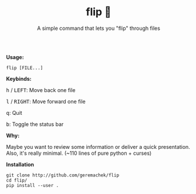 <h1 align="center">flip 📖</h1>

<p align="center">A simple command that lets you "flip" through files</p>
<br><br>

**Usage:**

```
flip [FILE...]
```

**Keybinds:**

<kbd>h</kbd> / <kbd>LEFT</kbd>: Move back one file

<kbd>l</kbd> / <kbd>RIGHT</kbd>: Move forward one file

<kbd>q</kbd>: Quit

<kbd>b</kbd>: Toggle the status bar

**Why:**

Maybe you want to review some information or deliver a quick presentation.
Also, it's really minimal. (~110 lines of pure python + curses)

**Installation**

```
git clone http://github.com/geremachek/flip
cd flip/
pip install --user .
```
